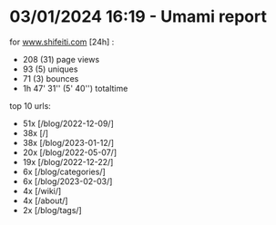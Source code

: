 # 03/01/2024 16:19 - Umami report
for www.shifeiti.com [24h] :

 - 208 (31) page views
 - 93 (5) uniques
 - 71 (3) bounces
 - 1h 47' 31'' (5' 40'') totaltime


top 10 urls:
 - 51x [/blog/2022-12-09/]
 - 38x [/]
 - 38x [/blog/2023-01-12/]
 - 20x [/blog/2022-05-07/]
 - 19x [/blog/2022-12-22/]
 - 6x [/blog/categories/]
 - 6x [/blog/2023-02-03/]
 - 4x [/wiki/]
 - 4x [/about/]
 - 2x [/blog/tags/]


